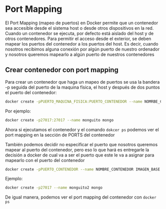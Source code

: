# **Port Mapping**

El Port Mapping (mapeo de puertos) en Docker permite que un contenedor sea accesible desde el sistema host o desde otros dispositivos en la red.
Cuando un contenedor se ejecuta, por defecto está aislado del host y de otros contenedores. Para permitir el acceso desde el exterior, se deben mapear los puertos del contenedor a los puertos del host.
Es decir, cuando nosotros recibimos alguna conexión por algún puerto de nuestro ordenador y nosotros queremos mapearlo a algún puerto de nuestros contenedores 


## **Crear contenedor con port mapping**

Para crear un contenedor que haga un mapeo de puertos se usa la bandera -p seguida del puerto de la maquina física, el host y después de dos puntos el puerto del contenedor:

```bash
docker create -pPUERTO_MAQUINA_FISICA:PUERTO_CONTENEDOR --name NOMRBE_CONTENEDOR IMAGEN_BASE
```

Por ejemplo:

```bash
docker create -p27017:27017 --name monguito mongo
```

Ahora si ejecutamos el contenedor y el comando `dokcer ps` podemos ver el port mapping en la sección de PORTS del contenedor 

También podemos decidir no especificar el puerto que nosotros queremos mapear al puerto del contenedor, pero eso lo que hará es entregarle la decisión a docker de cual va a ser el puerto que este le va a asignar para mapearlo con el puerto del contenedor 

```bash
docker create -pPUERTO_CONTENEDOR --name NOMBRE_CONTENEDOR IMAGEN_BASE
```

Ejemplo: 

```bash
docker create -p27017 --name monguito2 mongo
```

De igual manera, podemos ver el port mapping del contenedor con `docker ps`

